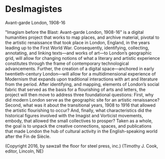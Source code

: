 # DesImagistes
Avant-garde London, 1908-16

"Imagism before the Blast: Avant-garde London, 1908-16" is a digital humanities project that works to map places, and archive material, pivotal to the artistic renaissance that took place in London, England, in the years leading up to the First World War. Consequently, identifying, collecting, annotating, and linking texts—and works of art—to London’s geographic grid, will allow for changing notions of what a literary and artistic experience constitutes through the frame of contemporary technological advancements. Further, the creation of a digital space—anchored in early twentieth-century London—will allow for a multidimensional experience of Modernism that expands upon traditional interactions with art and literature from the period. After identifying, and mapping, elements of London’s social fabric that served as the basis for a flourishing of arts and letters, the project will then move to address three foundational questions: First, why did modern London serve as the geographic site for an artistic renaissance? Second, what was it about the transitional years, 1908 to 1916 that allowed the artistic flourishing to occur? And, finally, what characteristics did the historical figures involved with the Imagist and Vorticist movements, embody, that allowed the small collectives to prosper? Taken as a whole, the goal is to unpack the creative connections, spaces, and publications that made London the hub of cultural activity in the English-speaking world after the Fin de Siècle.

(Copyright 2016, by sawzall the floor for steel press, inc.)
(Timothy J. Cook, editor, Lincoln, NE)
